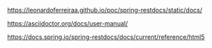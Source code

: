 https://leonardoferreiraa.github.io/poc/spring-restdocs/static/docs/

https://asciidoctor.org/docs/user-manual/

https://docs.spring.io/spring-restdocs/docs/current/reference/html5
